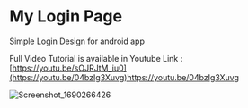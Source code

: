 # My Login Page 

Simple Login Design for android app

Full Video Tutorial is available in Youtube Link : [https://youtu.be/sOJRJtM_iu0](https://youtu.be/04bzIg3Xuvg)https://youtu.be/04bzIg3Xuvg

![Screenshot_1690266426](https://github.com/easy-tuto/MyLogin2/assets/68380115/82f6eb66-f565-4cd4-a263-3b48bab5fe13)
